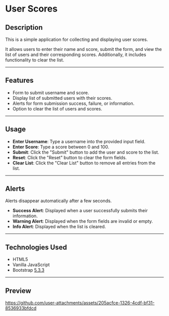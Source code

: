 # User Scores

## Description

This is a simple application for collecting and displaying user scores.

It allows users to enter their name and score, submit the form, and view the list of users and their corresponding scores. Additionally, it includes functionality to clear the list.

---

## Features

- Form to submit username and score.
- Display list of submitted users with their scores.
- Alerts for form submission success, failure, or information.
- Option to clear the list of users and scores.

---

## Usage

- **Enter Username**: Type a username into the provided input field.
- **Enter Score**: Type a score between 0 and 100.
- **Submit**: Click the "Submit" button to add the user and score to the list.
- **Reset**: Click the "Reset" button to clear the form fields.
- **Clear List**: Click the "Clear List" button to remove all entries from the list.

---

## Alerts

Alerts disappear automatically after a few seconds.

- **Success Alert**: Displayed when a user successfully submits their information.
- **Warning Alert**: Displayed when the form fields are invalid or empty.
- **Info Alert**: Displayed when the list is cleared.

---

## Technologies Used

- HTML5
- Vanilla JavaScript
- Bootstrap [5.3.3](https://getbootstrap.com/docs/5.3/getting-started/introduction/)

---
 
## Preview

https://github.com/user-attachments/assets/205acfce-1326-4cdf-bf31-8536933bfdcd

